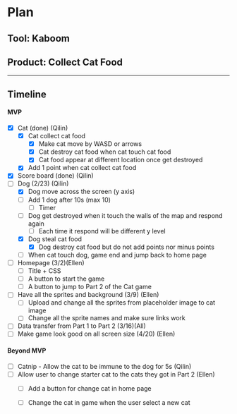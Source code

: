 # Plan

## Tool: Kaboom
## Product: Collect Cat Food 

---

## Timeline

#### MVP

- [x] Cat (done) (Qilin)
  - [x] Cat collect cat food 
    - [x] Make cat move by WASD or arrows 
    - [x] Cat destroy cat food when cat touch cat food
    - [x] Cat food appear at different location once get destroyed 
  - [x] Add 1 point when cat collect cat food 
- [x] Score board (done) (Qilin) 
- [ ] Dog (2/23) (Qilin)
  - [x] Dog move across the screen (y axis)
  - [ ] Add 1 dog after 10s (max 10)
    - [ ] Timer 
  - [ ] Dog get destroyed when it touch the walls of the map and respond again 
    - [ ] Each time it respond will be different y level 
  - [x] Dog steal cat food 
    - [x] Dog destroy cat food but do not add points nor minus points 
  - [ ] When cat touch dog, game end and jump back to home page  
- [ ] Homepage (3/2)(Ellen) 
  - [ ] Title + CSS
  - [ ] A button to start the game 
  - [ ] A button to jump to Part 2 of the Cat game
- [ ] Have all the sprites and background (3/9) (Ellen)
  - [ ] Upload and change all the sprites from placeholder image to cat image 
  - [ ] Change all the sprite names and make sure links work 
- [ ] Data transfer from Part 1 to Part 2 (3/16)(All) 
- [ ] Make game look good on all screen size (4/20) (Ellen)

#### Beyond MVP

- [ ] Catnip - Allow the cat to be immune to the dog for 5s (Qilin)
- [ ] Allow user to change starter cat to the cats they got in Part 2 (Ellen)
  - [ ] Add a button for change cat in home page 
  - [ ] Change the cat in game when the user select a new cat 
 


<!-- EXAMPLE

## Tool: APIs
## Product: Green Glass Door riddle app

## Timeline

### MVP

- [ ] Front-end
  - [x] Webpage to collect input from user (deadline: 4/15)
  - [ ] Webpage to display "yes, but a ___ can't" or "no, but a ___ can" (deadline: 5/1)
- [x] Back-end
  - [x] Use regex to test whether or not the word can go through the GGD (deadline: 3/1)
  - [x] Use the Twinword API to find related words (deadline: 3/15)
    - [ ] Iterate through the words until an opposite example can be found (deadline: 4/1)

#### Beyond MVP

- [ ] Use another API to make sure the opposite example is a noun
- [ ] Automate notification of API limit to make sure I don’t exceed free quota
- [ ] A multiple choice quizzer that will test the user’s knowledge of the solution

-->





<!-- DO NOT USE THIS YET

| Name | Glows | Grows |
| -------- | ------- | ------- |
|   |   |
|   |   |
|   |   |
|   |   |
|   |   |
|   |   |

-->
